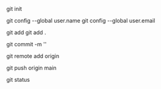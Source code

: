 git init

git config --global user.name
git config --global user.email

git add <filename>
git add .

git commit -m '<message>'

git remote add origin <URL>

git push origin main

git status
